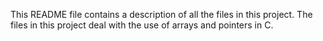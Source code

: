 This README file contains a description of all the files in this project. The files in this project deal with the use of arrays and pointers in C.
